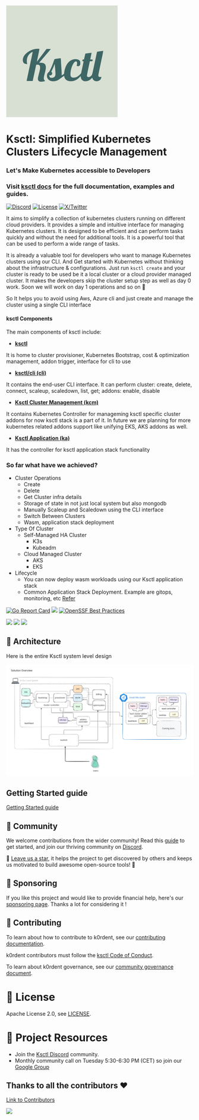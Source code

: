 ![CoverPage Social Media][cover-img-loc]

# Ksctl: Simplified Kubernetes Clusters Lifecycle Management


<h3>Let's Make Kubernetes accessible to Developers</h3>
<h3>Visit <a href="https://docs.ksctl.com" target="_blank">ksctl docs</a> for the full documentation,
examples and guides.</h3>

[![Discord](https://img.shields.io/badge/discord-ksctl-brightgreen.svg)][discord-link] [![License](https://img.shields.io/badge/License-Apache_2.0-blue.svg)][license] [![X/Twitter][x-badge]][x-link]


It aims to simplify a collection of kubernetes clusters running on different cloud providers. It provides a simple and intuitive interface for managing Kubernetes clusters. It is designed to be efficient and can perform tasks quickly and without the need for additional tools. It is a powerful tool that can be used to perform a wide range of tasks.

It is already a valuable tool for developers who want to manage Kubernetes clusters using our CLI. And Get started with Kubernetes without thinking about the infrastructure & configurations. Just run `ksctl create` and your cluster is ready to be used be it a local cluster or a cloud provider managed cluster. It makes the developers skip the cluster setup step as well as day 0 work. Soon we will work on day 1 operations and so on 🙂

So It helps you to avoid using Aws, Azure cli and just create and manage the cluster using a single CLI interface


#### ksctl Components

The main components of ksctl include:

- [**ksctl**][ksctl-gh-link]

It is home to cluster provisioner, Kubernetes Bootstrap, cost & optimization management, addon trigger, interface for cli to use

- [**ksctl/cli (cli)**][cli-gh-link]

It contains the end-user CLI interface. It can perform cluster: create, delete, connect, scaleup, scaledown, list, get; addons: enable, disable

- [**Ksctl Cluster Management (kcm)**][kcm-gh-link]

It contains Kubernetes Controller for manageming ksctl specific cluster addons for now ksctl stack is a part of it. In future we are planning for more kubernetes related addons support like unifying EKS, AKS addons as well.

- [**Ksctl Application (ka)**][ka-gh-link]

It has the controller for ksctl application stack functionality


### So far what have we achieved?
* Cluster Operations
  * Create
  * Delete
  * Get Cluster infra details
  * Storage of state in not just local system but also mongodb
  * Manually Scaleup and Scaledown using the CLI interface
  * Switch Between Clusters
  * Wasm, application stack deployment
* Type Of Cluster
  * Self-Managed HA Cluster
    * K3s
    * Kubeadm
  * Cloud Managed Cluster
    * AKS
    * EKS
* Lifecycle
  * You can now deploy wasm workloads using our Ksctl application stack
  * Common Application Stack Deployment. Example are gitops, monitoring, etc [Refer](https://docs.ksctl.com/docs/ksctl-cluster-mgt/stacks/)


[![Go Report Card](https://goreportcard.com/badge/github.com/ksctl/ksctl)](https://goreportcard.com/report/github.com/ksctl/ksctl) [![](https://pkg.go.dev/badge/github.com/ksctl/ksctl.svg)](https://pkg.go.dev/github.com/ksctl/ksctl) [![OpenSSF Best Practices](https://www.bestpractices.dev/projects/7469/badge)](https://www.bestpractices.dev/projects/7469)

![](https://img.shields.io/github/license/ksctl/ksctl?style=for-the-badge) ![](https://img.shields.io/github/issues/ksctl/ksctl?style=for-the-badge) ![](https://img.shields.io/github/forks/ksctl/ksctl?style=for-the-badge)

## 📐 Architecture

Here is the entire Ksctl system level design

![ksctl-arch][system-level]


## Getting Started guide

[Getting Started guide][docs-gettingstarted]

## 👋 Community

We welcome contributions from the wider community! Read this [guide][contribution-link] to get started, and join our thriving community on [Discord][discord-link].

🌟 [Leave us a star](https://github.com/ksctl/ksctl), it helps the project to get discovered by others and keeps us motivated to build awesome open-source tools! 🌟

## 🙏 Sponsoring
If you like this project and would like to provide financial help, here's our [sponsoring page](https://github.com/sponsors/dipankardas011). Thanks a lot for considering it !


## 👥 Contributing

To learn about how to contribute to k0rdent, see our [contributing documentation][contribution-link].

k0rdent contributors must follow the [ksctl Code of Conduct][code-of-conduct].

To learn about k0rdent governance, see our [community governance document][governance].

<h1 id="license">📃 License</h1>

Apache License 2.0, see [LICENSE][license].


<h1 id="project resources">💼 Project Resources</h1>

- Join the [Ksctl Discord][discord-link] community.
- Monthly community call on Tuesday 5:30-6:30 PM (CET) so join our [Google Group](https://groups.google.com/g/ksctl)

## Thanks to all the contributors ❤️
[Link to Contributors](https://github.com/ksctl/ksctl/graphs/contributors)

<a href="https://github.com/ksctl/ksctl/graphs/contributors">
	<img src="https://contrib.rocks/image?repo=ksctl/ksctl" />
</a>



[cover-img-loc]:./assets/img/cover.svg
[x-badge]:https://img.shields.io/twitter/follow/ksctl_org?logo=x&style=flat
[x-link]:https://x.com/ksctl_org
[ksctl-gh-link]:https://github.com/ksctl/ksctl
[cli-gh-link]:https://github.com/ksctl/cli
[kcm-gh-link]:https://github.com/ksctl/kcm
[ka-gh-link]:https://github.com/ksctl/ka
[docs-gettingstarted]:https://docs.ksctl.com/docs/getting-started/
[system-level]:./assets/img/ksctl_solution.svg
[contribution-link]:https://docs.ksctl.com/docs/contribution-guidelines/
[discord-link]:https://discord.com/invite/pWjtKxVrMe
[code-of-conduct]:https://github.com/ksctl/ksctl/blob/main/CODE_OF_CONDUCT.md
[governance]:https://github.com/ksctl/ksctl/blob/main/GOVERNANCE.md
[license]:https://github.com/ksctl/ksctl/blob/main/LICENSE
